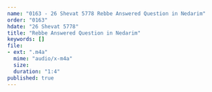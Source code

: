 ```yaml
---
name: "0163 - 26 Shevat 5778 Rebbe Answered Question in Nedarim"
order: "0163"
hdate: "26 Shevat 5778"
title: "Rebbe Answered Question in Nedarim"
keywords: []
file:
- ext: ".m4a"
  mime: "audio/x-m4a"
  size: 
  duration: "1:4"
published: true
---
```


